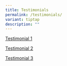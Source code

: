 ```yaml
---
title: Testimonials
permalink: /testimonials/
variant: tiptap
description: ""
---
```

<p><a href="https://drive.google.com/file/d/1F3GdnAhHaDaT7HQdY6_cuBI7Lzk4U8KJ/view?usp=drive_link" rel="noopener noreferrer nofollow" target="_blank">Testimonial 1</a>
</p>
<p><a href="https://drive.google.com/file/d/1RStjjcFmRIes800zEIWpluS4WkfdwWxA/view?usp=drive_link" rel="noopener noreferrer nofollow" target="_blank">Testimonial 2</a>
</p>
<p><a href="https://drive.google.com/file/d/1jN5QWbJggAFTGfJkc2q-TnCPEWX_4FnM/view?usp=drive_link" rel="noopener noreferrer nofollow" target="_blank">Testimonial 3</a>
</p>